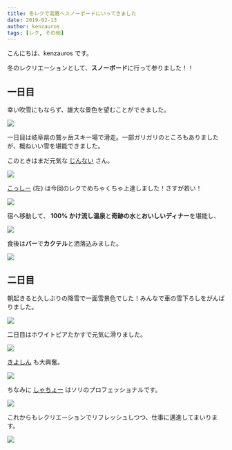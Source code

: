 ```yaml
---
title: 冬レクで高鷲へスノーボードにいってきました
date: 2019-02-13
author: kenzauros
tags: [レク, その他]
---
```


こんにちは、kenzauros です。

冬のレクリエーションとして、**スノーボード**に行って参りました！！

## 一日目

幸い吹雪にもならず、雄大な景色を望むことができました。

![](images/2019-winter-recreation-1.jpg)

一日目は岐阜県の鷲ヶ岳スキー場で滑走。一部ガリガリのところもありましたが、概ねいい雪を堪能できました。

このときはまだ元気な [じんない](/category/articles-jinnai-wrote/) さん。

![](images/2019-winter-recreation-2.jpg)

[こっしー](/category/articles-kosshii-wrote/) (左) は今回のレクでめちゃくちゃ上達しました！さすが若い！

![](images/2019-winter-recreation-3.jpg)

宿へ移動して、 **100% かけ流し温泉**と**奇跡の水**と**おいしいディナー**を堪能し、

![](images/2019-winter-recreation-4.jpg)

食後は**バー**で**カクテル**と洒落込みました。

![](images/2019-winter-recreation-5.jpg)

## 二日目

朝起きると久しぶりの降雪で一面雪景色でした！みんなで車の雪下ろしをがんばりました。

![](images/2019-winter-recreation-6.jpg)

二日目はホワイトピアたかすで元気に滑りました。

![](images/2019-winter-recreation-7.jpg)

[きよしん](/category/articles-kiyoshin-wrote/) も大興奮。

![](images/2019-winter-recreation-8.jpg)

ちなみに [しゃちょー](/category/articles-president-wrote/) はソリのプロフェッショナルです。

![](images/2019-winter-recreation-9.jpg)

これからもレクリエーションでリフレッシュしつつ、仕事に邁進してまいります。

![](images/2019-winter-recreation-10.jpg)
